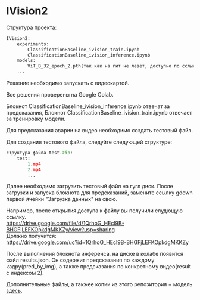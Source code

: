 # IVision2

Структура проекта:
```python
IVision2:
    experiments:
        ClassificationBaseline_ivision_train.ipynb
        ClassificationBaseline_ivision_inference.ipynb
    models:
        ViT_B_32_epoch_2.pth(так как на гит не лезет, доступно по сслыке https://getfile.dokpub.com/yandex/get/https://disk.yandex.ru/d/CHnmggS2yBp02Q)
    ...
```

Решение необходимо запускать с видеокартой.

Все решения проверены на Google Colab.

Блокнот ClassificationBaseline_ivision_inference.ipynb отвечат за предсказания,
Блокнот ClassificationBaseline_ivision_train.ipynb отвечает за тренировку модели.

Для предсказания аварии на видео необходимо создать тестовый файл.

Для создания тестового файла, следуйте следующей структуре:
```python
структура файла test.zip:
    test:
        1.mp4
        2.mp4
        ...
```
Далее необходимо загрузить тестовый файл на гугл диск. 
После загрузки и запуска блокнота для предсказаний, замените ссылку gdown
первой ячейки "Загрузка данных" на свою.

Например, после открытия доступа к файлу вы получили слудющую ссылку.\
https://drive.google.com/file/d/1QrhoG_HEcl9B-BHGFjLEFKOpkdgMKKZy/view?usp=sharing \
Должно получится:\
https://drive.google.com/uc?id=1QrhoG_HEcl9B-BHGFjLEFKOpkdgMKKZy

После выполнения блокнота инференса, на диске в колабе появится файл results.json.
Он содержит предсказания по каждому кадру(pred_by_img), а также  предсказания по конкретному видео(result с индексом 2).

Дополнительные файлы, а такжее копии из этого репозитория + модель [здесь](https://drive.google.com/drive/folders/11NHKVIPrEKfK7Ao8mlnJMLnnJQtmTwNu?usp=sharing).
